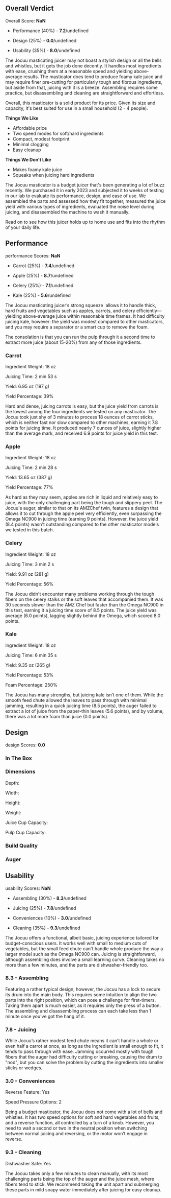 Overall Verdict
---------------

Overall Score: **NaN**

*   Performance (40%) - **7.2**/undefined
    
*   Design (25%) - **0.0**/undefined
    
*   Usability (35%) - **8.0**/undefined
    

The Jocuu masticating juicer may not boast a stylish design or all the bells and whistles, but it gets the job done decently. It handles most ingredients with ease, crushing them at a reasonable speed and yielding above-average results. The masticator does tend to produce foamy kale juice and may require finer pre-cutting for particularly tough and fibrous ingredients, but aside from that, juicing with it is a breeze. Assembling requires some practice, but disassembling and cleaning are straightforward and effortless.

Overall, this masticator is a solid product for its price. Given its size and capacity, it's best suited for use in a small household (2 - 4 people).

**Things We Like**

*   Affordable price
*   Two speed modes for soft/hard ingredients
*   Compact, modest footprint
*   Minimal clogging 
*   Easy cleanup

**Things We Don’t Like**

*   Makes foamy kale juice 
*   Squeaks when juicing hard ingredients

The Jocuu masticator is a budget juicer that's been generating a lot of buzz recently. We purchased it in early 2023 and subjected it to weeks of testing in our lab to evaluate its performance, design, and ease of use. We assembled the parts and assessed how they fit together, measured the juice yield with various types of ingredients, evaluated the noise level during juicing, and disassembled the machine to wash it manually.

Read on to see how this juicer holds up to home use and fits into the rhythm of your daily life.

Performance
-----------

performance Scores: **NaN**

*   Carrot (25%) - **7.4**/undefined
    
*   Apple (25%) - **8.7**/undefined
    
*   Celery (25%) - **7.1**/undefined
    
*   Kale (25%) - **5.6**/undefined
    

The Jocuu masticating juicer’s strong squeeze  allows it to handle thick, hard fruits and vegetables such as apples, carrots, and celery efficiently—yielding above-average juice within reasonable time frames. It had difficulty juicing kale, however: the yield was modest compared to other masticators, and you may require a separator or a smart cup to remove the foam.

The consolation is that you can run the pulp through it a second time to extract more juice (about 15-20%) from any of those ingredients.

### Carrot

Ingredient Weight: 18 oz

Juicing Time: 2 min 53 s

Yield: 6.95 oz (197 g)

Yield Percentage: 39%

Hard and dense, juicing carrots is easy, but the juice yield from carrots is the lowest among the four ingredients we tested on any masticator. The Jocuu took just shy of 3 minutes to process 18 ounces of carrot sticks, which is neither fast nor slow compared to other machines, earning it 7.8 points for juicing time. It produced nearly 7 ounces of juice, slightly higher than the average mark, and received 6.9 points for juice yield in this test.

### Apple

Ingredient Weight: 18 oz

Juicing Time: 2 min 28 s

Yield: 13.65 oz (387 g)

Yield Percentage: 77%

As hard as they may seem, apples are rich in liquid and relatively easy to juice, with the only challenging part being the tough and slippery peel. The Jocuu's auger, similar to that on its AMZChef twin, features a design that allows it to cut through the apple peel very efficiently, even surpassing the Omega NC900 in juicing time (earning 9 points). However, the juice yield (8.4 points) wasn't outstanding compared to the other masticator models we tested in this batch.

### Celery

Ingredient Weight: 18 oz

Juicing Time: 3 min 2 s

Yield: 9.91 oz (281 g)

Yield Percentage: 56%

The Jocuu didn't encounter many problems working through the tough fibers on the celery stalks or the soft leaves that accompanied them. It was 30 seconds slower than the AMZ Chef but faster than the Omega NC900 in this test, earning it a juicing time score of 8.5 points. The juice yield was average (6.0 points), lagging slightly behind the Omega, which scored 8.0 points.

### Kale

Ingredient Weight: 18 oz

Juicing Time: 6 min 35 s

Yield: 9.35 oz (265 g)

Yield Percentage: 53%

Foam Percentage: 250%

The Jocuu has many strengths, but juicing kale isn’t one of them. While the smooth feed chute allowed the leaves to pass through with minimal jamming, resulting in a quick juicing time (8.5 points), the auger failed to extract a lot of juice from the paper-thin leaves (5.6 points), and by volume, there was a lot more foam than juice (0.0 points).

Design
------

design Scores: **0.0**

### In The Box

### Dimensions

Depth:

Width:

Height:

Weight:

Juice Cup Capacity:

Pulp Cup Capacity:

### Build Quality

### Auger

Usability
---------

usability Scores: **NaN**

*   Assembling (30%) - **8.3**/undefined
    
*   Juicing (25%) - **7.8**/undefined
    
*   Conveniences (10%) - **3.0**/undefined
    
*   Cleaning (35%) - **9.3**/undefined
    

The Jocuu offers a functional, albeit basic, juicing experience tailored for budget-conscious users. It works well with small to medium cuts of vegetables, but the small feed chute can't handle whole produce the way a larger model such as the Omega NC900 can. Juicing is straightforward, although assembling does involve a small learning curve. Cleaning takes no more than a few minutes, and the parts are dishwasher-friendly too.

### 8.3 - Assembling

Featuring a rather typical design, however, the Jocuu has a lock to secure its drum into the main body. This requires some intuition to align the two parts into the right position, which can pose a challenge for first-timers. Taking them apart is much easier, as it requires only the press of a button. The assembling and disassembling process can each take less than 1 minute once you’ve got the hang of it.

### 7.8 - Juicing

While Jocuu’s rather modest feed chute means it can’t handle a whole or even half a carrot at once, as long as the ingredient is small enough to fit, it tends to pass through with ease. Jamming occurred mostly with tough fibers that the auger had difficulty cutting or breaking, causing the drum to "nod", but you can solve the problem by cutting the ingredients into smaller sticks or wedges.

### 3.0 - Conveniences

Reverse Feature: Yes

Speed Pressure Options: 2

Being a budget masticator, the Jocuu does not come with a lot of bells and whistles. It has two speed options for soft and hard vegetables and fruits, and a reverse function, all controlled by a turn of a knob. However, you need to wait a second or two in the neutral position when switching between normal juicing and reversing, or the motor won’t engage in reverse.

### 9.3 - Cleaning

Dishwasher Safe: Yes

The Jocuu takes only a few minutes to clean manually, with its most challenging parts being the top of the auger and the juice mesh, where fibers tend to stick. We recommend taking the unit apart and submerging these parts in mild soapy water immediately after juicing for easy cleanup.